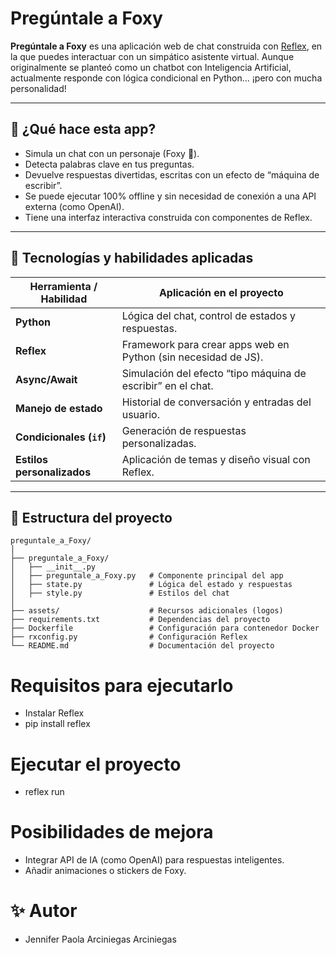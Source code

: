 # Pregúntale a Foxy

**Pregúntale a Foxy** es una aplicación web de chat construida con [Reflex](https://reflex.dev/), 
en la que puedes interactuar con un simpático asistente virtual. Aunque originalmente se planteó como un chatbot con Inteligencia Artificial, actualmente responde con lógica condicional en Python... ¡pero con mucha personalidad!

---

## 🚀 ¿Qué hace esta app?

- Simula un chat con un personaje (Foxy 🦊).
- Detecta palabras clave en tus preguntas.
- Devuelve respuestas divertidas, escritas con un efecto de “máquina de escribir”.
- Se puede ejecutar 100% offline y sin necesidad de conexión a una API externa (como OpenAI).
- Tiene una interfaz interactiva construida con componentes de Reflex.

---

## 🧠 Tecnologías y habilidades aplicadas

| Herramienta / Habilidad | Aplicación en el proyecto |
|--------------------------|---------------------------|
| **Python**              | Lógica del chat, control de estados y respuestas. |
| **Reflex**              | Framework para crear apps web en Python (sin necesidad de JS). |
| **Async/Await**         | Simulación del efecto “tipo máquina de escribir” en el chat. |
| **Manejo de estado**    | Historial de conversación y entradas del usuario. |
| **Condicionales (`if`)**| Generación de respuestas personalizadas. |
| **Estilos personalizados** | Aplicación de temas y diseño visual con Reflex. |

---

## 🧩 Estructura del proyecto
```
preguntale_a_Foxy/
│
├── preguntale_a_Foxy/
│   ├── __init__.py
│   ├── preguntale_a_Foxy.py   # Componente principal del app
│   ├── state.py               # Lógica del estado y respuestas
│   ├── style.py               # Estilos del chat
│
├── assets/                    # Recursos adicionales (logos)
├── requirements.txt           # Dependencias del proyecto
├── Dockerfile                 # Configuración para contenedor Docker
├── rxconfig.py                # Configuración Reflex
└── README.md                  # Documentación del proyecto
```

# Requisitos para ejecutarlo
-  Instalar Reflex
- pip install reflex

# Ejecutar el proyecto
- reflex run
# Posibilidades de mejora
- Integrar API de IA (como OpenAI) para respuestas inteligentes.
- Añadir animaciones o stickers de Foxy.
# ✨ Autor
- Jennifer Paola Arciniegas Arciniegas
